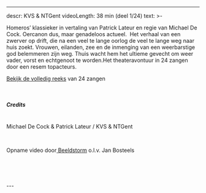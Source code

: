 
---
descr: KVS & NTGent
videoLength: 38 min (deel 1/24)
text: >-
  <p>Homeros’ klassieker in vertaling van Patrick Lateur en regie van Michael De Cock. Oercanon dus, maar genadeloos actueel. &nbsp;Het verhaal van een zwerver op drift, die na een veel te lange oorlog de veel te lange weg naar huis zoekt. Vrouwen, eilanden, zee en de inmenging van een weerbarstige god belemmeren zijn weg. Thuis wacht hem het ultieme gevecht om weer vader, vorst en echtgenoot te worden.Het theateravontuur in 24 zangen door een resem topacteurs. </p><p><a href="https://vimeo.com/showcase/4766693">Bekijk de volledig reeks</a> van 24 zangen</p><p>‍</p><h5><em>Credits</em></h5><p><em>‍<br></em>Michael De Cock &amp; Patrick Lateur / KVS &amp; NTGent</p><p>‍</p><p>Opname video door<a href="http://www.beeldstorm.be"> Beeldstorm</a> o.l.v. Jan Bosteels &nbsp;</p><p><br></p><p>‍</p>
---
